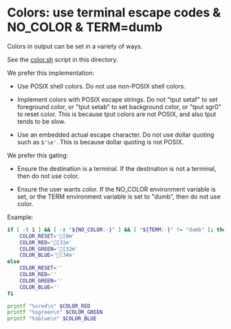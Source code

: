 # Colors: use terminal escape codes & NO_COLOR & TERM=dumb

Colors in output can be set in a variety of ways.

See the [color.sh](color.sh) script in this directory.

We prefer this implementation:

* Use POSIX shell colors. Do not use non-POSIX shell colors. 

* Implement colors with POSIX escape strings. Do not "tput setaf" to set foreground color, or "tput setab" to set background color, or "tput sgr0" to reset color. This is because tput colors are not POSIX, and also tput tends to be slow.

* Use an embedded actual escape character. Do not use dollar quoting such as `$'\e'`. This is because dollar quoting is not POSIX.

We prefer this gating:

* Ensure the destination is a terminal. If the destination is not a terminal, then do not use color. 

* Ensure the user wants color. If the NO_COLOR environment variable is set, or the TERM environment variable is set to "dumb", then do not use color.

Example:

```sh
if [ -t 1 ] && [ -z "${NO_COLOR:-}" ] && [ "${TERM:-}" != "dumb" ]; then
    COLOR_RESET='[0m'
    COLOR_RED='[31m'
    COLOR_GREEN='[32m'
    COLOR_BLUE='[34m'
else
    COLOR_RESET=''
    COLOR_RED=''
    COLOR_GREEN=''
    COLOR_BLUE=''
fi

printf "%sred\n" $COLOR_RED
printf "%sgreen\n" $COLOR_GREEN
printf "%sblue\n" $COLOR_BLUE
```
